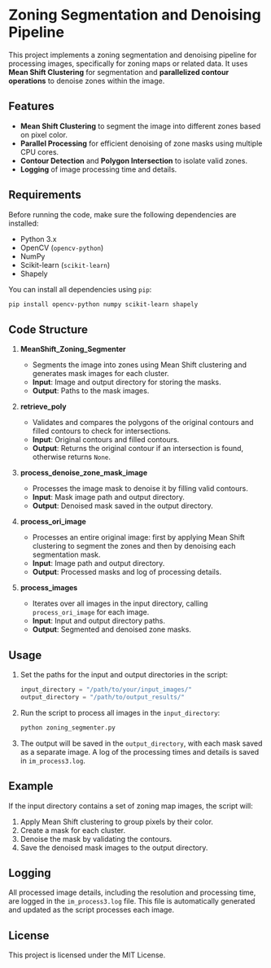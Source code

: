 # Zoning Segmentation and Denoising Pipeline

This project implements a zoning segmentation and denoising pipeline for processing images, specifically for zoning maps or related data. It uses **Mean Shift Clustering** for segmentation and **parallelized contour operations** to denoise zones within the image.

## Features
- **Mean Shift Clustering** to segment the image into different zones based on pixel color.
- **Parallel Processing** for efficient denoising of zone masks using multiple CPU cores.
- **Contour Detection** and **Polygon Intersection** to isolate valid zones.
- **Logging** of image processing time and details.

## Requirements

Before running the code, make sure the following dependencies are installed:

- Python 3.x
- OpenCV (`opencv-python`)
- NumPy
- Scikit-learn (`scikit-learn`)
- Shapely

You can install all dependencies using `pip`:

```bash
pip install opencv-python numpy scikit-learn shapely
```

## Code Structure

1. **MeanShift_Zoning_Segmenter**
    - Segments the image into zones using Mean Shift clustering and generates mask images for each cluster.
    - **Input**: Image and output directory for storing the masks.
    - **Output**: Paths to the mask images.

2. **retrieve_poly**
    - Validates and compares the polygons of the original contours and filled contours to check for intersections.
    - **Input**: Original contours and filled contours.
    - **Output**: Returns the original contour if an intersection is found, otherwise returns `None`.

3. **process_denoise_zone_mask_image**
    - Processes the image mask to denoise it by filling valid contours.
    - **Input**: Mask image path and output directory.
    - **Output**: Denoised mask saved in the output directory.

4. **process_ori_image**
    - Processes an entire original image: first by applying Mean Shift clustering to segment the zones and then by denoising each segmentation mask.
    - **Input**: Image path and output directory.
    - **Output**: Processed masks and log of processing details.

5. **process_images**
    - Iterates over all images in the input directory, calling `process_ori_image` for each image.
    - **Input**: Input and output directory paths.
    - **Output**: Segmented and denoised zone masks.

## Usage

1. Set the paths for the input and output directories in the script:

    ```python
    input_directory = "/path/to/your/input_images/"
    output_directory = "/path/to/output_results/"
    ```

2. Run the script to process all images in the `input_directory`:

    ```bash
    python zoning_segmenter.py
    ```

3. The output will be saved in the `output_directory`, with each mask saved as a separate image. A log of the processing times and details is saved in `im_process3.log`.

## Example

If the input directory contains a set of zoning map images, the script will:

1. Apply Mean Shift clustering to group pixels by their color.
2. Create a mask for each cluster.
3. Denoise the mask by validating the contours.
4. Save the denoised mask images to the output directory.

## Logging

All processed image details, including the resolution and processing time, are logged in the `im_process3.log` file. This file is automatically generated and updated as the script processes each image.

## License

This project is licensed under the MIT License.
